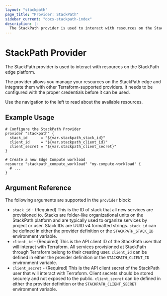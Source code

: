 ```yaml
---
layout: "stackpath"
page_title: "Provider: StackPath"
sidebar_current: "docs-stackpath-index"
description: |-
  The StackPath provider is used to interact with resources on the StackPath edge platform.
---
```


# StackPath Provider

The StackPath provider is used to interact with resources on the StackPath edge platform.

The provider allows you manage your resources on the StackPath edge and integrate them with other Terraform-supported providers. It needs to be configured with the proper credentials before it can be used.

Use the navigation to the left to read about the available resources.

## Example Usage

```hcl
# Configure the StackPath Provider
provider "stackpath" {
  stack_id      = "${var.stackpath_stack_id}"
  client_id     = "${var.stackpath_client_id}"
  client_secret = "${var.stackpath_client_secret}"
}

# Create a new Edge Compute workload
resource "stackpath_compute_workload" "my-compute-workload" {
  # ...
}
```

## Argument Reference

The following arguments are supported in the `provider` block:

* `stack_id` - (Required) This is the ID of stack that all new services are provisioned to. Stacks are folder-like organizational units on the StackPath platform and are typically used to organize services by project or user. Stack IDs are UUID v4 formatted strings. `stack_id` can be defined in either the provider definition or the `STACKPATH_STACK_ID` environment variable.
* `client_id` - (Required) This is the API client ID of the StackPath user that will interact with Terraform. All services provisioned at StackPath through Terraform belong to their creating user. `client_id` can be defined in either the provider definition or the `STACKPATH_CLIENT_ID` environment variable.
* `client_secret` - (Required) This is the API client secret of the StackPath user that will interact with Terraform. Client secrets should be stored securely and not exposed to the public. `client_secret` can be defined in either the provider definition or the `STACKPATH_CLIENT_SECRET` environment variable.
